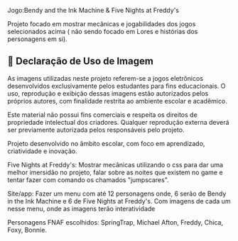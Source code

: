 Jogo:Bendy and the Ink Machine & Five Nights at Freddy's

Projeto focado em mostrar mecânicas e jogabilidades dos jogos selecionados acima ( não sendo focado em Lores e histórias dos personagens em si).

## 📄 Declaração de Uso de Imagem
As imagens utilizadas neste projeto referem-se a jogos eletrônicos desenvolvidos exclusivamente pelos estudantes para fins educacionais. O uso, reprodução e exibição dessas imagens estão autorizados pelos próprios autores, com finalidade restrita ao ambiente escolar e acadêmico.

Este material não possui fins comerciais e respeita os direitos de propriedade intelectual dos criadores. Qualquer reprodução externa deverá ser previamente autorizada pelos responsáveis pelo projeto.

Projeto desenvolvido no âmbito escolar, com foco em aprendizado, criatividade e inovação.

Five Nights at Freddy's: Mostrar mecânicas utilizando o css para dar uma melhor imersidão no projeto, falar sobre as noites que existem no game e tentar fazer com comando os chamados "jumpscares".

Site/app: Fazer um menu com até 12 personagens onde, 6 serão de Bendy in the Ink Machine e 6 de Five Nights at Freddy's. Com imagens de cada um nesse menu, onde as imagens terão interatividade

Personagens FNAF escolhidos: SpringTrap, Michael Afton, Freddy, Chica, Foxy, Bonnie.

